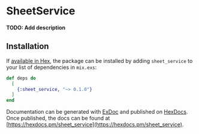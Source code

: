 # SheetService

**TODO: Add description**

## Installation

If [available in Hex](https://hex.pm/docs/publish), the package can be installed
by adding `sheet_service` to your list of dependencies in `mix.exs`:

```elixir
def deps do
  [
    {:sheet_service, "~> 0.1.0"}
  ]
end
```

Documentation can be generated with [ExDoc](https://github.com/elixir-lang/ex_doc)
and published on [HexDocs](https://hexdocs.pm). Once published, the docs can
be found at [https://hexdocs.pm/sheet_service](https://hexdocs.pm/sheet_service).

